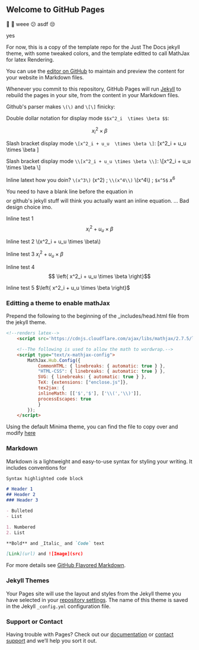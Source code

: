 ## Welcome to GitHub Pages

🚀 🐼 weee :confused: asdf :unamused:

yes

For now, this is a copy of the template repo for the Just The Docs jekyll theme, with some tweaked colors, and the template editted to call MathJax for latex Rendering.

You can use the [editor on GitHub](https://github.com/pmarsceill/test-jtd/edit/master/README.md) to maintain and preview the content for your website in Markdown files.

Whenever you commit to this repository, GitHub Pages will run [Jekyll](https://jekyllrb.com/) to rebuild the pages in your site, from the content in your Markdown files.

Github's parser makes `\(\)` and `\[\]` finicky:

Double dollar notation for display mode `$$x^2_i  \times \beta $$`: 

$$x^2_i \times \beta $$

Slash bracket display mode `\[x^2_i + u_u  \times \beta \]`: 
\[x^2_i + u_u  \times \beta \]

Slash bracket display mode `\\[x^2_i + u_u \times \beta \\]`: 
\\[x^2_i + u_u  \times \beta \\]

Inline latext how you doin? `\(x^3\)` \(x^2\)    ; `\\(x^4\\)` \\(x^4\\)   ;  `$x^5$` $x^6$

You need to have a blank line before the equation in $$$$ or github's jekyll stuff will think you actually want an inline equation. ... Bad design choice imo.

Inline test 1 $$x^2_i + u_u  \times \beta$$

Inline test 2 \\(x^2_i + u_u  \times \beta\\)

Inline test 3 $x^2_i + u_u  \times \beta$

Inline test 4 $$ \left{ x^2_i + u_u  \times \beta \right}$$

Inline test 5 $\left{ x^2_i + u_u  \times \beta \right}$


### Editting a theme to enable mathJax

Prepend the following to the beginning of the  \_includes/head.html file from the jekyll theme. 

```html
<!--renders latex-->
    <script src='https://cdnjs.cloudflare.com/ajax/libs/mathjax/2.7.5/latest.js?config=TeX-MML-AM_CHTML' async></script>

    <!--The following is used to allow the math to wordwrap.-->
    <script type="text/x-mathjax-config">
        MathJax.Hub.Config({
            CommonHTML: { linebreaks: { automatic: true } },
            "HTML-CSS": { linebreaks: { automatic: true } },
            SVG: { linebreaks: { automatic: true } },
            TeX: {extensions: ["enclose.js"]},
            tex2jax: {
            inlineMath: [['$','$'], ['\\(','\\)']],
            processEscapes: true
            }
        });
    </script>
```

Using the default Minima theme, you can find the file to copy over and modify [here](https://github.com/jekyll/minima/blob/master/_includes/head.html)

### Markdown

Markdown is a lightweight and easy-to-use syntax for styling your writing. It includes conventions for

```markdown
Syntax highlighted code block

# Header 1
## Header 2
### Header 3

- Bulleted
- List

1. Numbered
2. List

**Bold** and _Italic_ and `Code` text

[Link](url) and ![Image](src)
```

For more details see [GitHub Flavored Markdown](https://guides.github.com/features/mastering-markdown/).

### Jekyll Themes

Your Pages site will use the layout and styles from the Jekyll theme you have selected in your [repository settings](https://github.com/pmarsceill/test-jtd/settings). The name of this theme is saved in the Jekyll `_config.yml` configuration file.

### Support or Contact

Having trouble with Pages? Check out our [documentation](https://help.github.com/categories/github-pages-basics/) or [contact support](https://github.com/contact) and we’ll help you sort it out.
